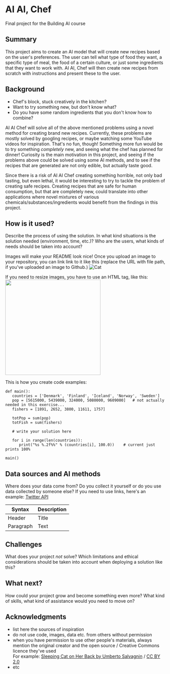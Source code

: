 <!-- This is the markdown template for the final project of the Building AI course, 
created by Reaktor Innovations and University of Helsinki. 
Copy the template, paste it to your GitHub README and edit! -->

# AI AI, Chef

Final project for the Building AI course

## Summary

This project aims to create an AI model that will create new recipes based on the user's preferences. The user can tell what type of food they want, a specific type of meal, the food of a certain culture, or just some ingredients that they want to work with. AI AI, Chef will then create new recipes from scratch with instructions and
present these to the user.

## Background

* Chef's block, stuck creatively in the kitchen?
* Want to try something new, but don't know what?
* Do you have some random ingredients that you don't know how to combine?

AI AI Chef will solve all of the above mentioned problems using a novel method for creating brand new recipes. Currently, these problems are mostly solved by googling recipes, or maybe watching some YouTube videos for inspiration. That's no fun, though! Something more fun would be to try something _completely_ new, and seeing what
the chef has planned for dinner! Curiosity is the main motivation in this project, and seeing if the problems above could be solved using some AI methods, and to see if the recipes that are generated are not only edible, but actually taste good.

Since there is a risk of AI AI Chef creating something horrible, not only bad tasting, but even lethal, it would be interesting to try to tackle the problem of creating safe recipes. Creating recipes that are safe for human consumption, but that are completely new, could translate into other applications where novel mixtures of various chemicals/substances/ingredients would benefit from the findings in this project.

## How is it used?

Describe the process of using the solution. In what kind situations is the solution needed (environment, time, etc.)? Who are the users, what kinds of needs should be taken into account?

Images will make your README look nice!
Once you upload an image to your repository, you can link link to it like this (replace the URL with file path, if you've uploaded an image to Github.)
![Cat](https://upload.wikimedia.org/wikipedia/commons/5/5e/Sleeping_cat_on_her_back.jpg)

If you need to resize images, you have to use an HTML tag, like this:
<img src="https://upload.wikimedia.org/wikipedia/commons/5/5e/Sleeping_cat_on_her_back.jpg" width="300">

This is how you create code examples:
```
def main():
   countries = ['Denmark', 'Finland', 'Iceland', 'Norway', 'Sweden']
   pop = [5615000, 5439000, 324000, 5080000, 9609000]   # not actually needed in this exercise...
   fishers = [1891, 2652, 3800, 11611, 1757]

   totPop = sum(pop)
   totFish = sum(fishers)

   # write your solution here

   for i in range(len(countries)):
      print("%s %.2f%%" % (countries[i], 100.0))    # current just prints 100%

main()
```


## Data sources and AI methods
Where does your data come from? Do you collect it yourself or do you use data collected by someone else?
If you need to use links, here's an example:
[Twitter API](https://developer.twitter.com/en/docs)

| Syntax      | Description |
| ----------- | ----------- |
| Header      | Title       |
| Paragraph   | Text        |

## Challenges

What does your project _not_ solve? Which limitations and ethical considerations should be taken into account when deploying a solution like this?

## What next?

How could your project grow and become something even more? What kind of skills, what kind of assistance would you  need to move on? 


## Acknowledgments

* list here the sources of inspiration 
* do not use code, images, data etc. from others without permission
* when you have permission to use other people's materials, always mention the original creator and the open source / Creative Commons licence they've used
  <br>For example: [Sleeping Cat on Her Back by Umberto Salvagnin](https://commons.wikimedia.org/wiki/File:Sleeping_cat_on_her_back.jpg#filelinks) / [CC BY 2.0](https://creativecommons.org/licenses/by/2.0)
* etc
